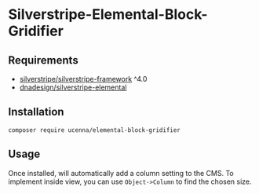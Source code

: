 # Silverstripe-Elemental-Block-Gridifier

## Requirements ##
* [silverstripe/silverstripe-framework](https://github.com/silverstripe/silverstripe-framework) ^4.0
* [dnadesign/silverstripe-elemental](https://github.com/dnadesign/silverstripe-elemental)

## Installation ##
`composer require ucenna/elemental-block-gridifier`

## Usage ##
Once installed, will automatically add a column setting to the CMS.
To implement inside view, you can use `Object->Column` to find the chosen size.
